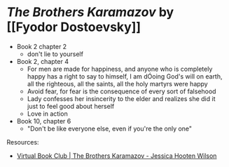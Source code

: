 
# *The Brothers Karamazov* by [[Fyodor Dostoevsky]]

* Book 2 chapter 2
    * don't lie to yourself 
* Book 2, chapter 4 
    * For men are made for happiness, and anyone who is completely happy has a right to say to himself, I am dÓoing God's will on earth, all the righteous, all the saints, all the holy martyrs were happy
    * Avoid fear, for fear is the consequence of every sort of falsehood
    * Lady confesses her insincerity to the elder and realizes she did it just to feel good about herself 
    * Love in action 
* Book 10, chapter 6
    * "Don't be like everyone else, even if you're the only one"


Resources:
- [Virtual Book Club | The Brothers Karamazov - Jessica Hooten Wilson](https://jessicahootenwilson.com/virtual-book-club-the-brothers-karamazov/)

